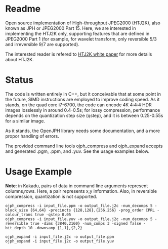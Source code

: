 # Readme #

Open source implementation of High-throughput JPEG2000 (HTJ2K), also known as JPH or JPEG2000 Part 15. Here, we are interested in implementing the HTJ2K only, supporting features that are defined in JPEG2000 Part 1 (for example, for wavelet transform, only reversible 5/3 and irreversible 9/7 are supported).

The interested reader is refered to [HTJ2K white paper](https://kakadusoftware.com/wp-content/uploads/2019/09/HTJ2K-White-Paper.pdf) for more details about HTJ2K.

# Status #

The code is written entirely in C++, but it conceivable that at some point in the future, SIMD instructions are employed to improve coding speed.  As it stands, on the quad core i7-6700, the code can encode 4K 4:4:4 HDR images losslessly in around 0.4-0.5s; for lossy compression, performance depends on the quantization step size (qstep), and it is between 0.25-0.55s for a similar image. 

As it stands, the OpenJPH library needs some documentation, and a more propor handling of errors. 

The provided command line tools ojph\_compress and ojph\_expand accepts and generated .pgm, .ppm, and .yuv. See the usage examples below.

# Usage Example #
**Note**: in Kakadu, pairs of data in command line arguments represent columns,rows. Here, a pair represents x,y information.  Also, in reversible compression, quantization is not supported.

    ojph_compress -i input_file.ppm -o output_file.j2c -num_decomps 5 -block_size {64,64} -precincts {128,128},{256,256} -prog_order CPRL -colour_trans true -qstep 0.05
    ojph_compress -i input_file.yuv -o output_file.j2c -num_decomps 5 -reversible true -dims {3840,2160} -num_comps 3 -signed false -bit_depth 10 -downsamp {1,1},{2,2}

    ojph_expand -i input_file.j2c -o output_file.ppm
    ojph_expand -i input_file.j2c -o output_file.yuv


